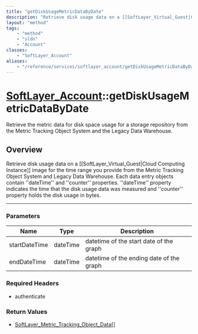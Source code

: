 ```yaml
---
title: "getDiskUsageMetricDataByDate"
description: "Retrieve disk usage data on a [[SoftLayer_Virtual_Guest|Cloud Computing Instance]] image for the time range you provide... "
layout: "method"
tags:
    - "method"
    - "sldn"
    - "Account"
classes:
    - "SoftLayer_Account"
aliases:
    - "/reference/services/softlayer_account/getDiskUsageMetricDataByDate"
---
```

# [SoftLayer_Account](/reference/services/SoftLayer_Account)::getDiskUsageMetricDataByDate

Retrieve the metric data for disk space usage for a storage repository from the Metric Tracking Object System and the Legacy Data Warehouse. 


## Overview 
Retrieve disk usage data on a [[SoftLayer_Virtual_Guest|Cloud Computing Instance]] image for the time range you provide from the Metric Tracking Object System and Legacy Data Warehouse. Each data entry objects contain ''dateTime'' and ''counter'' properties. ''dateTime'' property indicates the time that the disk usage data was measured and ''counter'' property holds the disk usage in bytes. 

-----

### Parameters 
|Name | Type | Description |
| --- | --- | --- |
|startDateTime| dateTime| datetime of the start date of the graph|
|endDateTime| dateTime| datetime of the ending date of the graph|


### Required Headers
* authenticate


### Return Values
* <a href='/reference/datatypes/SoftLayer_Metric_Tracking_Object_Data'>SoftLayer_Metric_Tracking_Object_Data[] </a>




